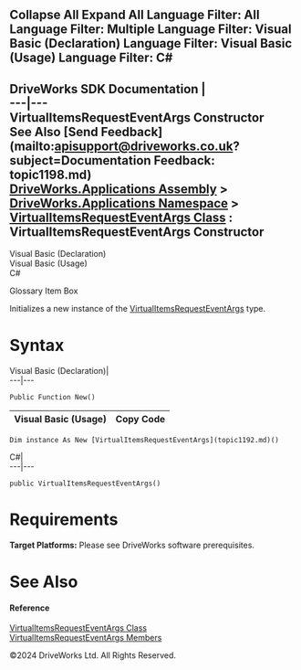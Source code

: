        

 Collapse All Expand All  Language Filter: All  Language Filter: Multiple  Language Filter: Visual Basic (Declaration) Language Filter: Visual Basic (Usage) Language Filter: C#  
---  
DriveWorks SDK Documentation  |   
---|---  
VirtualItemsRequestEventArgs Constructor   
See Also [Send Feedback](mailto:apisupport@driveworks.co.uk?subject=Documentation Feedback: topic1198.md)  
[DriveWorks.Applications Assembly](topic13.md) > [DriveWorks.Applications Namespace](topic16.md) > [VirtualItemsRequestEventArgs Class](topic1192.md) : VirtualItemsRequestEventArgs Constructor  
---  
  
Visual Basic (Declaration)    
Visual Basic (Usage)    
C# 

Glossary Item Box

Initializes a new instance of the [VirtualItemsRequestEventArgs](topic1192.md) type. 

# Syntax

Visual Basic (Declaration)|   
---|---  
      
    
    Public Function New()  
  
Visual Basic (Usage)| Copy Code  
---|---  
      
    
    Dim instance As New [VirtualItemsRequestEventArgs](topic1192.md)()  
  
C#|   
---|---  
      
    
    public VirtualItemsRequestEventArgs()  
  
# Requirements

**Target Platforms:** Please see DriveWorks software prerequisites.

# See Also

#### Reference

[VirtualItemsRequestEventArgs Class](topic1192.md)   
[VirtualItemsRequestEventArgs Members](topic1193.md)

©2024 DriveWorks Ltd. All Rights Reserved.
